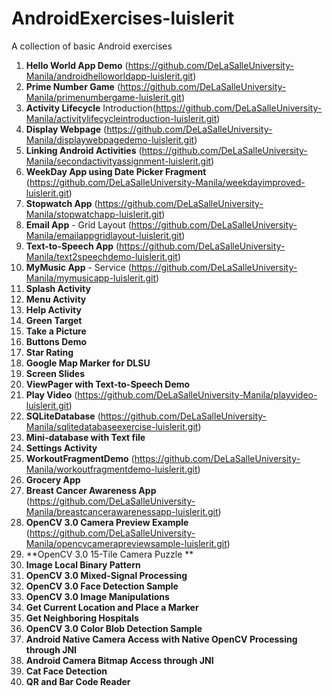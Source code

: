 # AndroidExercises-luislerit

A collection of basic Android exercises

1. **Hello World App Demo** (https://github.com/DeLaSalleUniversity-Manila/androidhelloworldapp-luislerit.git)
2. **Prime Number Game** (https://github.com/DeLaSalleUniversity-Manila/primenumbergame-luislerit.git)
3. **Activity Lifecycle** Introduction(https://github.com/DeLaSalleUniversity-Manila/activitylifecycleintroduction-luislerit.git)
4. **Display Webpage** (https://github.com/DeLaSalleUniversity-Manila/displaywebpagedemo-luislerit.git)
5. **Linking Android Activities** (https://github.com/DeLaSalleUniversity-Manila/secondactivityassignment-luislerit.git)
6. **WeekDay App using Date Picker Fragment** (https://github.com/DeLaSalleUniversity-Manila/weekdayimproved-luislerit.git)
7. **Stopwatch App** (https://github.com/DeLaSalleUniversity-Manila/stopwatchapp-luislerit.git)
8. **Email App** - Grid Layout (https://github.com/DeLaSalleUniversity-Manila/emailappgridlayout-luislerit.git)
9. **Text-to-Speech App** (https://github.com/DeLaSalleUniversity-Manila/text2speechdemo-luislerit.git)
10. **MyMusic App** - Service (https://github.com/DeLaSalleUniversity-Manila/mymusicapp-luislerit.git)
11. **Splash Activity**
12. **Menu Activity**
13. **Help Activity**
14. **Green Target**
15. **Take a Picture**
16. **Buttons Demo**
17. **Star Rating**
18. **Google Map Marker for DLSU**
19. **Screen Slides**
20. **ViewPager with Text-to-Speech Demo**
21. **Play Video** (https://github.com/DeLaSalleUniversity-Manila/playvideo-luislerit.git)
22. **SQLiteDatabase** (https://github.com/DeLaSalleUniversity-Manila/sqlitedatabaseexercise-luislerit.git)
23. **Mini-database with Text file** 
24. **Settings Activity**
25. **WorkoutFragmentDemo** (https://github.com/DeLaSalleUniversity-Manila/workoutfragmentdemo-luislerit.git)
26. **Grocery App**
27. **Breast Cancer Awareness App** (https://github.com/DeLaSalleUniversity-Manila/breastcancerawarenessapp-luislerit.git)
28. **OpenCV 3.0 Camera Preview Example** (https://github.com/DeLaSalleUniversity-Manila/opencvcamerapreviewsample-luislerit.git)
29. **OpenCV 3.0 15-Tile Camera Puzzle **
30. **Image Local Binary Pattern**
31. **OpenCV 3.0 Mixed-Signal Processing**
32. **OpenCV 3.0 Face Detection Sample**
33. **OpenCV 3.0 Image Manipulations**
34. **Get Current Location and Place a Marker**
35. **Get Neighboring Hospitals**
36. **OpenCV 3.0 Color Blob Detection Sample**
37. **Android Native Camera Access with Native OpenCV Processing through JNI**
38. **Android Camera Bitmap Access through JNI**
39. **Cat Face Detection**
40. **QR and Bar Code Reader**

